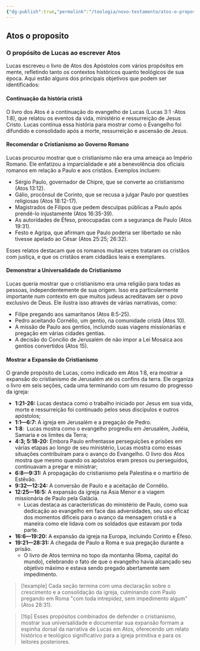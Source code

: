 ```yaml
---
{"dg-publish":true,"permalink":"/teologia/novo-testamento/atos-o-proposito/","title":"Atos o propósito","metatags":{"description":"mostra como o Evangelho foi difundido e consolidado após a morte, ressurreição e ascensão de Jesus."},"tags":["Teologia","Novo-Testamento"],"noteIcon":"1","updated":"2025-03-17T08:32:16.674-03:00"}
---
```



## Atos o proposito

### O propósito de Lucas ao escrever Atos

Lucas escreveu o livro de Atos dos Apóstolos com vários propósitos em mente, refletindo tanto os contextos históricos quanto teológicos de sua época. Aqui estão alguns dos principais objetivos que podem ser identificados:

#### Continuação da história cristã

O livro dos Atos é a continuação do evangelho de Lucas (Lucas 3:1 -Atos 1:8), que relatou os eventos da vida, ministério e ressurreição de Jesus Cristo. Lucas continua essa história para mostrar como o Evangelho foi difundido e consolidado após a morte, ressurreição e ascensão de Jesus.

#### Recomendar o Cristianismo ao Governo Romano

   Lucas procurou mostrar que o cristianismo não era uma ameaça ao Império Romano. Ele enfatizou a imparcialidade e até a benevolência dos oficiais romanos em relação a Paulo e aos cristãos. Exemplos incluem:

   - Sérgio Paulo, governador de Chipre, que se converte ao cristianismo (Atos 13:12).
   - Gálio, procônsul de Corinto, que se recusa a julgar Paulo por questões religiosas (Atos 18:12-17).
   - Magistrados de Filipos que pedem desculpas públicas a Paulo após prendê-lo injustamente (Atos 16:35-39).
   - As autoridades de Éfeso, preocupadas com a segurança de Paulo (Atos 19:31).
   - Festo e Agripa, que afirmam que Paulo poderia ser libertado se não tivesse apelado ao César (Atos 25:25; 26:32).

   Esses relatos destacam que os romanos muitas vezes trataram os cristãos com justiça, e que os cristãos eram cidadãos leais e exemplares.

#### Demonstrar a Universalidade do Cristianismo

   Lucas queria mostrar que o cristianismo era uma religião para todas as pessoas, independentemente de sua origem. Isso era particularmente importante num contexto em que muitos judeus acreditavam ser o povo exclusivo de Deus. Ele ilustra isso através de várias narrativas, como:

   - Filipe pregando aos samaritanos (Atos 8:5-25).
   - Pedro aceitando Cornélio, um gentio, na comunidade cristã (Atos 10).
   - A missão de Paulo aos gentios, incluindo suas viagens missionárias e pregação em várias cidades gentias.
   - A decisão do Concílio de Jerusalém de não impor a Lei Mosaica aos gentios convertidos (Atos 15).

#### Mostrar a Expansão do Cristianismo

   O grande propósito de Lucas, como indicado em Atos 1:8, era mostrar a expansão do cristianismo de Jerusalém até os confins da terra. Ele organiza o livro em seis seções, cada uma terminando com um resumo do progresso da igreja:

   - **1:21-26:** Lucas destaca como o trabalho iniciado por Jesus em sua vida, morte e ressurreição foi continuado pelos seus discípulos e outros apóstolos;
   - **1:1—6:7:** A igreja em Jerusalém e a pregação de Pedro.
   - **1:8**:  Lucas mostra como o evangelho progrediu em Jerusalém, Judéia, Samaria e os limites da Terra;
   - **4:3; 5:18-20:** Embora Paulo enfrentasse perseguições e prisões em várias etapas ao longo de seu ministério, Lucas mostra como essas situações contribuíram para o avanço do Evangelho. O livro dos Atos mostra que mesmo quando os apóstolos eram presos ou perseguidos, continuavam a pregar e ministrar;
   - **6:8—9:31:** A propagação do cristianismo pela Palestina e o martírio de Estêvão. 
   - **9:32—12:24:** A conversão de Paulo e a aceitação de Cornélio.
   - **12:25—16:5:** A expansão da igreja na Ásia Menor e a viagem missionária de Paulo pela Galácia.
	   - Lucas destaca as características do ministério de Paulo, como sua dedicação ao evangelho em face das adversidades, seu uso eficaz dos momentos difíceis para o avanço da mensagem cristã e a maneira como ele lidava com os soldados que estavam por toda parte.
   - **16:6—19:20:** A expansão da igreja na Europa, incluindo Corinto e Éfeso.
   - **19:21—28:31:** A chegada de Paulo a Roma e sua pregação durante a prisão.
	   - O livro de Atos termina no topo da montanha (Roma, capital do mundo), celebrando o fato de que o evangelho havia alcançado seu objetivo máximo e estava sendo pregado abertamente sem impedimento.

> [!example] Cada seção termina com uma declaração sobre o crescimento e a consolidação da igreja, culminando com Paulo pregando em Roma "com toda intrepidez, sem impedimento algum" (Atos 28:31).

> [!tip] Esses propósitos combinados de defender o cristianismo, mostrar sua universalidade e documentar sua expansão formam a espinha dorsal da narrativa de Lucas em Atos, oferecendo um relato histórico e teológico significativo para a igreja primitiva e para os leitores posteriores.
